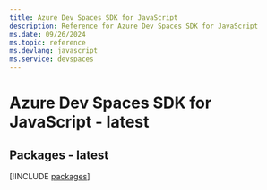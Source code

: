 ```yaml
---
title: Azure Dev Spaces SDK for JavaScript
description: Reference for Azure Dev Spaces SDK for JavaScript
ms.date: 09/26/2024
ms.topic: reference
ms.devlang: javascript
ms.service: devspaces
---
```

# Azure Dev Spaces SDK for JavaScript - latest
## Packages - latest
[!INCLUDE [packages](dev-spaces-index.md)]
